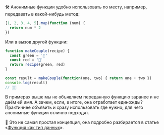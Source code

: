 🛠 Анонимные функции удобно использовать по месту, например, передавать в какой-нибудь метод:

```js
[1, 2, 3, 4, 5].map(function (num) {
  return num * 2
})
```

Или в вызов другой функции:

```js
function makeCouple(recipe) {
  const green = '🍏'
  const red = '🍎'
  return recipe(green, red)
}

const result = makeCouple(function(one, two) { return one + two })
console.log(result)
// 🍏🍎
```

В примерах выше мы не объявляем переданную функцию заранее и не даём ей имя. А зачем, если, в итоге, она отработает единожды? Практичнее объявить и сразу использовать где нужно, для чего анонимные функции отлично подходят.

<aside>

📃 Это не самая простая концепция, она подробно разбирается в статье «[Функция как тип данных](/js/function-as-datatype/)».

</aside>
